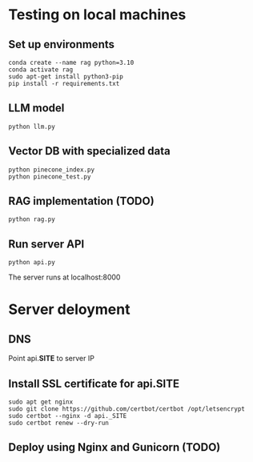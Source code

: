 # Testing on local machines

## Set up environments

```
conda create --name rag python=3.10
conda activate rag
sudo apt-get install python3-pip
pip install -r requirements.txt
```

## LLM model

```
python llm.py
```

## Vector DB with specialized data

```
python pinecone_index.py
python pinecone_test.py
```

## RAG implementation (TODO)

```
python rag.py
```

## Run server API

```
python api.py
```
The server runs at localhost:8000

# Server deloyment

## DNS

Point api.__SITE__ to server IP

## Install SSL certificate for api.__SITE__

```
sudo apt get nginx
sudo git clone https://github.com/certbot/certbot /opt/letsencrypt
sudo certbot --nginx -d api._SITE
sudo certbot renew --dry-run
```

## Deploy using Nginx and Gunicorn (TODO)
